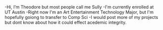 -Hi, I’m Theodore but most people call me Sully
-I'm currently enrolled at UT Austin
-Right now I'm an Art Entertainment Technology Major, but I'm hopefully goiong to transfer to Comp Sci
-I would post more of my projects but dont know about how it could effect acedemic integrity.

<!---
tbsully0418/tbsully0418 is a ✨ special ✨ repository because its `README.md` (this file) appears on your GitHub profile.
You can click the Preview link to take a look at your changes.
--->
